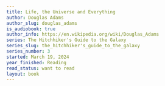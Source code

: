```yaml
---
title: Life, the Universe and Everything
author: Douglas Adams
author_slug: douglas_adams
is_audiobook: true
author_info: https://en.wikipedia.org/wiki/Douglas_Adams
series: The Hitchhiker's Guide to the Galaxy
series_slug: the_hitchhiker's_guide_to_the_galaxy
series_number: 3
started: March 19, 2024
year_finished: Reading
read_status: want to read
layout: book
---
```

